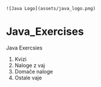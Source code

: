     ![Java Logo](assets/java_logo.png)


# Java_Exercises
 Java Exercsies

<ol>
  <li>Kvizi</li>
  <li>Naloge z vaj</li>
  <li>Domače naloge</li>
  <li>Ostale vaje</li>
</ol>
